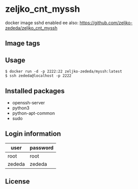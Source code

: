 # zeljko_cnt_myssh


docker image sshd enabled
ee also: https://github.com/zeljko-zededa/zeljko_cnt_myssh

## Image tags

## Usage

```console
$ docker run -d -p 2222:22 zeljko-zededa/myssh:latest
$ ssh zededa@localhost -p 2222 
```

## Installed packages

- openssh-server
- python3
- python-apt-common
- sudo

## Login information

| user   | password |
|--------|----------|
| root   | root     |
| zededa | zededa   |

## License

